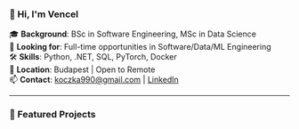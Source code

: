 ### 👋 Hi, I'm Vencel

🎓 **Background**: BSc in Software Engineering, MSc in Data Science  
💼 **Looking for**: Full-time opportunities in Software/Data/ML Engineering  
🛠️ **Skills**: Python, .NET, SQL, PyTorch, Docker  
📍 **Location**: Budapest | Open to Remote  
📫 **Contact**: koczka990@gmail.com | [LinkedIn](www.linkedin.com/in/vencel-dávid-koczka-2aab8425a)  

---

### 🚀 Featured Projects

<!--- **[Project Name](link)** — [1-sentence summary]
- **[Project Name](link)** — [1-sentence summary]
- **[Project Name](link)** — [1-sentence summary]

> More on my [portfolio](your-portfolio-link-if-any)
-->

<!--
---

### 📊 GitHub Stats
![GitHub Stats](https://github-readme-stats.vercel.app/api?username=koczka990&show_icons=true&theme=default)
-->

<!--
**koczka990/koczka990** is a ✨ _special_ ✨ repository because its `README.md` (this file) appears on your GitHub profile.

Here are some ideas to get you started:

- 🔭 I’m currently working on ...
- 🌱 I’m currently learning ...
- 👯 I’m looking to collaborate on ...
- 🤔 I’m looking for help with ...
- 💬 Ask me about ...
- 📫 How to reach me: ...
- 😄 Pronouns: ...
- ⚡ Fun fact: ...
-->
